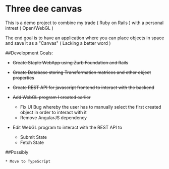 # Three dee canvas

This is a demo project to combine my trade ( Ruby on Rails ) with a personal intrest ( Open/WebGL )

The end goal is to have an application where you can place objects in space and save it as a "Canvas" ( Lacking a better word )

##Development Goals:

  * ~~Create Staple WebApp using Zurb Foundation and Rails~~

  * ~~Create Database storing Transformation matrices and other object properties~~

  * ~~Create REST API for javascript frontend to interact with the backend~~

  * ~~Add WebGL program I created earlier~~
    * Fix UI Bug whereby the user has to manually select the first created object in order to interact with it
    * Remove AngularJS dependency

  * Edit WebGL program to interact with the REST API to
    * Submit State
    * Fetch State

##Possibly
	
	* Move to TypeScript
